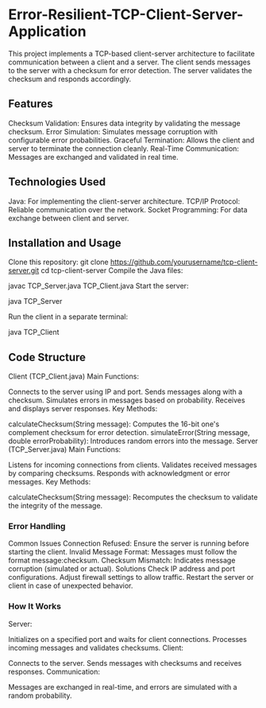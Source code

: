 # Error-Resilient-TCP-Client-Server-Application

This project implements a TCP-based client-server architecture to facilitate communication between a client and a server. The client sends messages to the server with a checksum for error detection. The server validates the checksum and responds accordingly.

## Features
Checksum Validation: Ensures data integrity by validating the message checksum.
Error Simulation: Simulates message corruption with configurable error probabilities.
Graceful Termination: Allows the client and server to terminate the connection cleanly.
Real-Time Communication: Messages are exchanged and validated in real time.


## Technologies Used
Java: For implementing the client-server architecture.
TCP/IP Protocol: Reliable communication over the network.
Socket Programming: For data exchange between client and server.


## Installation and Usage
Clone this repository:
git clone https://github.com/yourusername/tcp-client-server.git
cd tcp-client-server
Compile the Java files:

javac TCP_Server.java TCP_Client.java
Start the server:

java TCP_Server

Run the client in a separate terminal:

java TCP_Client


## Code Structure
Client (TCP_Client.java)
Main Functions:

Connects to the server using IP and port.
Sends messages along with a checksum.
Simulates errors in messages based on probability.
Receives and displays server responses.
Key Methods:

calculateChecksum(String message): Computes the 16-bit one's complement checksum for error detection.
simulateError(String message, double errorProbability): Introduces random errors into the message.
Server (TCP_Server.java)
Main Functions:

Listens for incoming connections from clients.
Validates received messages by comparing checksums.
Responds with acknowledgment or error messages.
Key Methods:

calculateChecksum(String message): Recomputes the checksum to validate the integrity of the message.

### Error Handling
Common Issues
Connection Refused: Ensure the server is running before starting the client.
Invalid Message Format: Messages must follow the format message:checksum.
Checksum Mismatch: Indicates message corruption (simulated or actual).
Solutions
Check IP address and port configurations.
Adjust firewall settings to allow traffic.
Restart the server or client in case of unexpected behavior.

### How It Works
Server:

Initializes on a specified port and waits for client connections.
Processes incoming messages and validates checksums.
Client:

Connects to the server.
Sends messages with checksums and receives responses.
Communication:

Messages are exchanged in real-time, and errors are simulated with a random probability.
